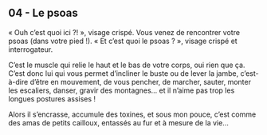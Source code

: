 ## 04 - Le psoas

« Ouh c’est quoi ici ?! », visage crispé.
Vous venez de rencontrer votre psoas (dans votre pied !).
« Et c’est quoi le psoas ? », visage crispé et interrogateur.

C’est le muscle qui relie le haut et le bas de votre corps, oui rien que ça. C’est donc lui qui vous permet d’incliner le buste ou de lever la jambe, c’est-à-dire d’être en mouvement, de vous pencher, de marcher, sauter, monter les escaliers, danser, gravir des montagnes… et il n’aime pas trop les longues postures assises !

Alors il s’encrasse, accumule des toxines, et sous mon pouce, c’est comme des amas de petits cailloux, entassés au fur et à mesure de la vie…
